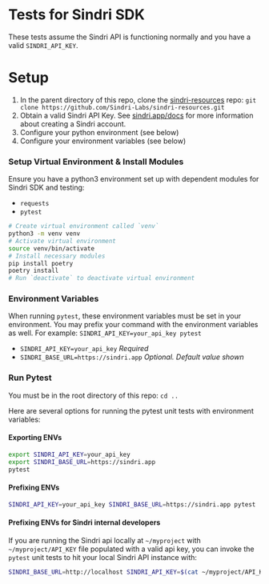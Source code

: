 # Tests for Sindri SDK

These tests assume the Sindri API is functioning normally and you have a valid `SINDRI_API_KEY`.

# Setup
1. In the parent directory of this repo, clone the [sindri-resources](https://github.com/Sindri-Labs/sindri-resources) repo: `git clone https://github.com/Sindri-Labs/sindri-resources.git`
1. Obtain a valid Sindri API Key. See [sindri.app/docs](https://sindri.app/docs/introduction) for more information about creating a Sindri account.
1. Configure your python environment (see below)
1. Configure your environment variables (see below)

### Setup Virtual Environment & Install Modules
Ensure you have a python3 environment set up with dependent modules for Sindri SDK and testing:
- `requests`
- `pytest`

```bash
# Create virtual environment called `venv`
python3 -m venv venv
# Activate virtual environment
source venv/bin/activate
# Install necessary modules
pip install poetry
poetry install
# Run `deactivate` to deactivate virtual environment
```

### Environment Variables
When running `pytest`, these environment variables must be set in your environment. You may prefix your command with the environment variables as well. For example: `SINDRI_API_KEY=your_api_key pytest`

- `SINDRI_API_KEY=your_api_key` *Required*
- `SINDRI_BASE_URL=https://sindri.app` *Optional. Default value shown*

### Run Pytest
You must be in the root directory of this repo: `cd ..`

Here are several options for running the pytest unit tests with environment variables:

#### Exporting ENVs
```bash
export SINDRI_API_KEY=your_api_key
export SINDRI_BASE_URL=https://sindri.app
pytest
```

#### Prefixing ENVs
```bash
SINDRI_API_KEY=your_api_key SINDRI_BASE_URL=https://sindri.app pytest
```

#### Prefixing ENVs for Sindri internal developers
If you are running the Sindri api locally at `~/myproject` with `~/myproject/API_KEY` file populated with a valid api key, you can invoke the `pytest` unit tests to hit your local Sindri API instance with:
```bash
SINDRI_BASE_URL=http://localhost SINDRI_API_KEY=$(cat ~/myproject/API_KEY) pytest
```
